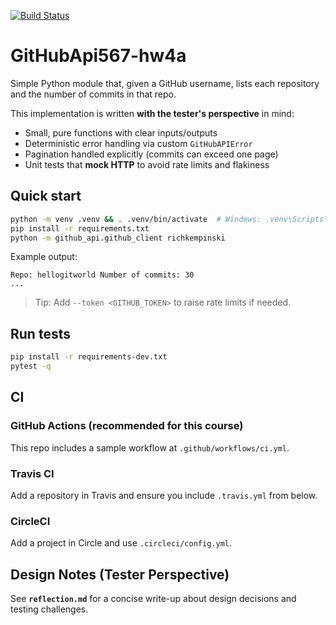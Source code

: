 [![Build Status](https://app.travis-ci.com/zzhan114/GitHubApi567-hw4a.svg?branch=main)](https://app.travis-ci.com/zzhan114/GitHubApi567-hw4a)

# GitHubApi567-hw4a

Simple Python module that, given a GitHub username, lists each repository and the number of commits in that repo.

This implementation is written **with the tester's perspective** in mind:
- Small, pure functions with clear inputs/outputs
- Deterministic error handling via custom `GitHubAPIError`
- Pagination handled explicitly (commits can exceed one page)
- Unit tests that **mock HTTP** to avoid rate limits and flakiness

## Quick start

```bash
python -m venv .venv && . .venv/bin/activate  # Windows: .venv\Scripts\activate
pip install -r requirements.txt
python -m github_api.github_client richkempinski
```

Example output:

```
Repo: hellogitworld Number of commits: 30
...
```

> Tip: Add `--token <GITHUB_TOKEN>` to raise rate limits if needed.

## Run tests

```bash
pip install -r requirements-dev.txt
pytest -q
```

## CI

### GitHub Actions (recommended for this course)
This repo includes a sample workflow at `.github/workflows/ci.yml`.

### Travis CI
Add a repository in Travis and ensure you include `.travis.yml` from below.

### CircleCI
Add a project in Circle and use `.circleci/config.yml`.

## Design Notes (Tester Perspective)

See **`reflection.md`** for a concise write-up about design decisions and testing challenges.

